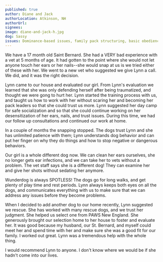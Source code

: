 ```yaml
---
published: true
author: Diane and Jack
authorLocation: Atkinson, NH
authorUrl:
signees:
image: diane-and-jack-h.jpg
dog: Sassy
issues: Dominance-based issues, family pack structuring, basic obedience
---
```


We have a 17 month old Saint Bernard. She had a VERY bad experience with a vet at 5 months of age. It had gotten to the point where she would not let anyone touch her ears or her nails--she would snap at us is we tried either of these with her. We went to a new vet who suggested we give Lynn a call. We did, and it was the right decision.

Lynn came to our house and evaluated our girl. From Lynn's evaluation we learned that she was only defending herself after being traumatized, and thought we were gong to hurt her. Lynn started the training process with us, and taught us how to work with her without scaring her and becoming her pack leaders so that she could trust us more. Lynn suggested her day camp for safe socialization and so that she could continue working on her desensitization of her ears, nails, and trust issues. During this time, we had our follow up consultations and continued our work at home.

In a couple of months the snapping stopped. The dogs trust Lynn and she has unlimited patience with them; Lynn understands dog behavior and can put her finger on why they do things and how to stop negative or dangerous behaviors.

Our girl is a whole different dog now. We can clean her ears ourselves, she no longer gets ear infections, and we can take her to vets without a problem. The vet staff says she is a different dog! They can examine her and give her shots without sedating her anymore.

Wunderdog is always SPOTLESS! The dogs go for long walks, and get plenty of play time and rest periods. Lynn always keeps both eyes on all the dogs, and communicates everything with us to make sure that we can address any issues before they become problems.

When I decided to add another dog to our home recently, Lynn suggested we rescue. She has worked with many rescue dogs, and we trust her judgment. She helped us select one from PAWS New England. She generously brought our selection home to her house to foster and evaluate her. It was good because my husband, our St. Bernard, and myself could meet her and spend time with her and make sure she was a good fit for our family. I worked out great. Lynn was a tremendous help with the whole thing.

I would recommend Lynn to anyone. I don't know where we would be if she hadn't come into our lives.
